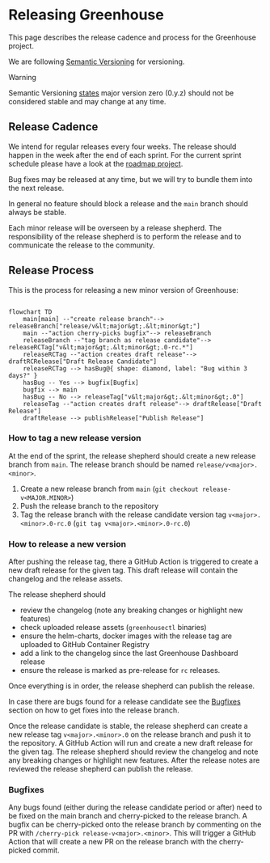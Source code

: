 # Releasing Greenhouse

This page describes the release cadence and process for the Greenhouse project.

We are following [Semantic Versioning](https://semver.org) for versioning.

> [!WARNING]
> Semantic Versioning [states](https://semver.org/spec/v2.0.0.html#spec-item-4) major version zero (0.y.z) should not be considered stable and may change at any time.

## Release Cadence

We intend for regular releases every four weeks. The release should happen in the week after the end of each sprint. For the current sprint schedule please have a look at the [roadmap project](https://github.com/orgs/cloudoperators/projects/9).

Bug fixes may be released at any time, but we will try to bundle them into the next release.

In general no feature should block a release and the `main` branch should always be stable.

Each minor release will be overseen by a release shepherd.
The responsibility of the release shepherd is to perform the release and to communicate the release to the community.

## Release Process

This is the process for releasing a new minor version of Greenhouse:

```mermaid

flowchart TD
    main[main] --"create release branch"--> releaseBranch["release/v&lt;major&gt;.&lt;minor&gt;"]
    main --"action cherry-picks bugfix"--> releaseBranch
    releaseBranch --"tag branch as release candidate"--> releaseRCTag["v&lt;major&gt;.&lt;minor&gt;.0-rc.*"]
    releaseRCTag --"action creates draft release"--> draftRCRelease["Draft Release Candidate"] 
    releaseRCTag --> hasBug@{ shape: diamond, label: "Bug within 3 days?" }
    hasBug -- Yes --> bugfix[Bugfix]
    bugfix --> main
    hasBug -- No --> releaseTag["v&lt;major&gt;.&lt;minor&gt;.0"]
    releaseTag --"action creates draft release"--> draftRelease["Draft Release"]
    draftRelease --> publishRelease["Publish Release"]
```

### How to tag a new release version

At the end of the sprint, the release shepherd should create a new release branch from `main`. The release branch should be named `release/v<major>.<minor>`.

1. Create a new release branch from `main` (`git checkout release-v<MAJOR.MINOR>`)
2. Push the release branch to the repository
3. Tag the release branch with the release candidate version tag `v<major>.<minor>.0-rc.0` (`git tag v<major>.<minor>.0-rc.0`)

### How to release a new version

After pushing the release tag, there a GitHub Action is triggered to create a new draft release for the given tag. This draft release will contain the changelog and the release assets.

The release shepherd should

- review the changelog (note any breaking changes or highlight new features)
- check uploaded release assets (`greenhousectl` binaries)
- ensure the helm-charts, docker images with the release tag are uploaded to GitHub Container Registry
- add a link to the changelog since the last Greenhouse Dashboard release
- ensure the release is marked as pre-release for `rc` releases.

Once everything is in order, the release shepherd can publish the release.

In case there are bugs found for a release candidate see the [Bugfixes](#bugfixes) section on how to get fixes into the release branch.

Once the release candidate is stable, the release shepherd can create a new release tag `v<major>.<minor>.0` on the release branch and push it to the repository. A GitHub Action will run and create a new draft release for the given tag. The release shepherd should review the changelog and note any breaking changes or highlight new features. After the release notes are reviewed the release shepherd can publish the release.

### Bugfixes

Any bugs found (either during the release candidate period or after) need to be fixed on the main branch and cherry-picked to the release branch.
A bugfix can be cherry-picked onto the release branch by commenting on the PR with `/cherry-pick release-v<major>.<minor>`. This will trigger a GitHub Action that will create a new PR on the release branch with the cherry-picked commit.
